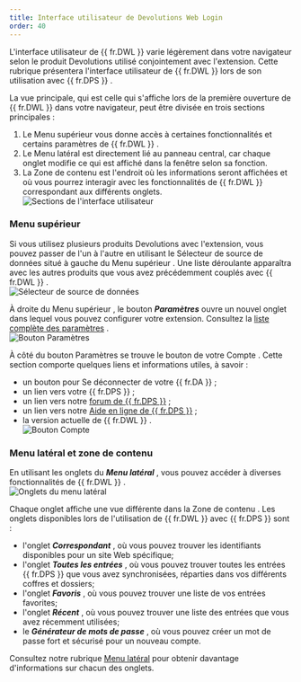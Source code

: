 ```yaml
---
title: Interface utilisateur de Devolutions Web Login
order: 40
---
```

L'interface utilisateur de {{ fr.DWL }} varie légèrement dans votre navigateur selon le produit Devolutions utilisé conjointement avec l'extension. Cette rubrique présentera l'interface utilisateur de {{ fr.DWL }} lors de son utilisation avec {{ fr.DPS }} .  

La vue principale, qui est celle qui s'affiche lors de la première ouverture de {{ fr.DWL }} dans votre navigateur, peut être divisée en trois sections principales :  

1. Le Menu supérieur vous donne accès à certaines fonctionnalités et certains paramètres de {{ fr.DWL }} . 
1. Le Menu latéral est directement lié au panneau central, car chaque onglet modifie ce qui est affiché dans la fenêtre selon sa fonction. 
1. La Zone de contenu est l'endroit où les informations seront affichées et où vous pourrez interagir avec les fonctionnalités de {{ fr.DWL }} correspondant aux différents onglets.  
![Sections de l'interface utilisateur](/img/fr/server/ServerOp2006.png) 

### Menu supérieur 

Si vous utilisez plusieurs produits Devolutions avec l'extension, vous pouvez passer de l'un à l'autre en utilisant le Sélecteur de source de données situé à gauche du Menu supérieur . Une liste déroulante apparaîtra avec les autres produits que vous avez précédemment couplés avec {{ fr.DWL }} .  
![Sélecteur de source de données](/img/fr/server/ServerOp2007.png) 

À droite du Menu supérieur , le bouton ***Paramètres*** ouvre un nouvel onglet dans lequel vous pouvez configurer votre extension. Consultez la [liste complète des paramètres](/fr/server/dwl/settings/) .  
![Bouton Paramètres](/img/fr/server/ServerOp2010.png) 

À côté du bouton Paramètres se trouve le bouton de votre Compte . Cette section comporte quelques liens et informations utiles, à savoir :  

* un bouton pour Se déconnecter de votre {{ fr.DA }} ; 
* un lien vers votre {{ fr.DPS }} ; 
* un lien vers notre [forum de {{ fr.DPS }}](https://forum.devolutions.net/product/server) ; 
* un lien vers notre [Aide en ligne de {{ fr.DPS }}](/fr/server/overview/what-is-server/) ; 
* la version actuelle de {{ fr.DWL }} .  
![Bouton Compte](/img/fr/server/ServerOp2009.png) 

### Menu latéral et zone de contenu 

En utilisant les onglets du ***Menu latéral*** , vous pouvez accéder à diverses fonctionnalités de {{ fr.DWL }} .  
![Onglets du menu latéral](/img/fr/server/ServerOp2008.png) 

Chaque onglet affiche une vue différente dans la Zone de contenu . Les onglets disponibles lors de l'utilisation de {{ fr.DWL }} avec {{ fr.DPS }} sont :  

* l'onglet ***Correspondant*** , où vous pouvez trouver les identifiants disponibles pour un site Web spécifique; 
* l'onglet ***Toutes les entrées*** , où vous pouvez trouver toutes les entrées {{ fr.DPS }} que vous avez synchronisées, réparties dans vos différents coffres et dossiers; 
* l'onglet ***Favoris*** , où vous pouvez trouver une liste de vos entrées favorites; 
* l'onglet ***Récent*** , où vous pouvez trouver une liste des entrées que vous avez récemment utilisées; 
* le ***Générateur de mots de passe*** , où vous pouvez créer un mot de passe fort et sécurisé pour un nouveau compte.  

Consultez notre rubrique [Menu latéral](/fr/server/dwl/devolutions-web-login-user-interface/side-menu/) pour obtenir davantage d'informations sur chacun des onglets. 


